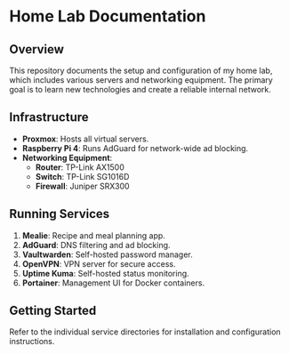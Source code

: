 # Home Lab Documentation

## Overview
This repository documents the setup and configuration of my home lab, which includes various servers and networking equipment. The primary goal is to learn new technologies and create a reliable internal network.

## Infrastructure
- **Proxmox**: Hosts all virtual servers.
- **Raspberry Pi 4**: Runs AdGuard for network-wide ad blocking.
- **Networking Equipment**:
  - **Router**: TP-Link AX1500
  - **Switch**: TP-Link SG1016D
  - **Firewall**: Juniper SRX300

## Running Services
1. **Mealie**: Recipe and meal planning app.
2. **AdGuard**: DNS filtering and ad blocking.
3. **Vaultwarden**: Self-hosted password manager.
4. **OpenVPN**: VPN server for secure access.
5. **Uptime Kuma**: Self-hosted status monitoring.
6. **Portainer**: Management UI for Docker containers.

## Getting Started
Refer to the individual service directories for installation and configuration instructions.

